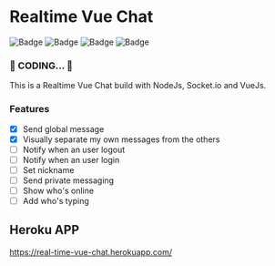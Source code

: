 # Realtime Vue Chat
![Badge](https://img.shields.io/static/v1?label=SERVER&message=NODE.JS&color=339933&style=flat-square&logo=nodejs)
![Badge](https://img.shields.io/static/v1?label=REALTIME&message=SOCKET.IO&color=010101&style=flat-square&logo=socket)
![Badge](https://img.shields.io/static/v1?label=CLIENT&message=VUE.JS&color=4FC08D&style=flat-square&logo=vuejs)
![Badge](https://img.shields.io/static/v1?label=DEPLOY&message=HEROKU&color=430098&style=flat-square&logo=heroku)


 ### 🚧 CODING... 🚧

This is a Realtime Vue Chat build with NodeJs, Socket.io and VueJs.

### Features

- [x] Send global message
- [x] Visually separate my own messages from the others
- [ ] Notify when an user logout
- [ ] Notify when an user login
- [ ] Set nickname
- [ ] Send private messaging
- [ ] Show who's online
- [ ] Add who's typing

## Heroku APP
https://real-time-vue-chat.herokuapp.com/

